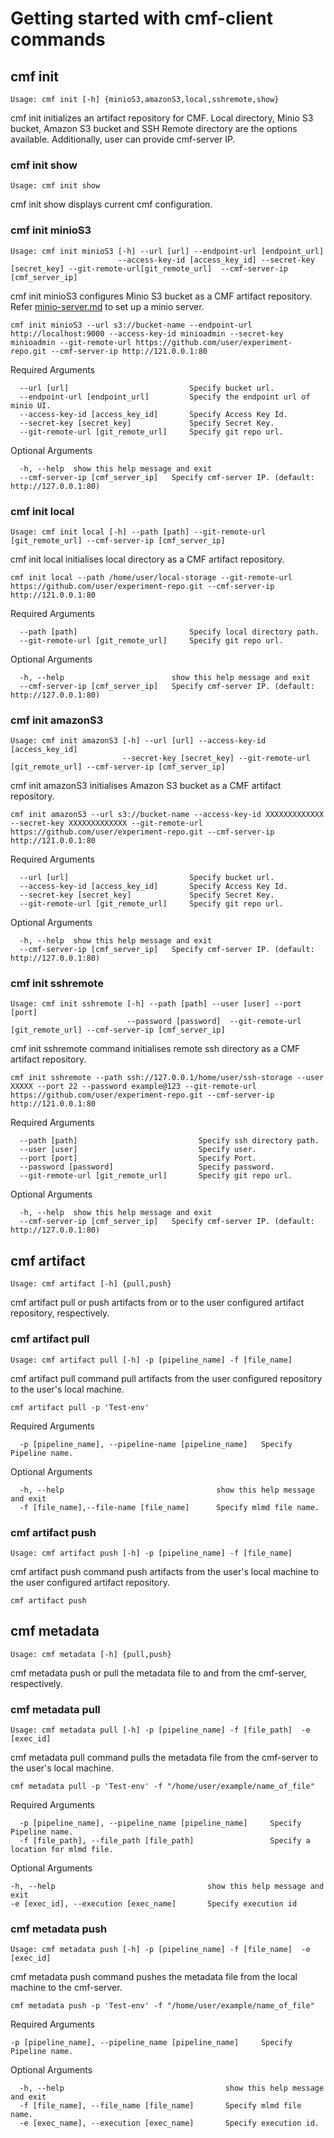 # Getting started with cmf-client commands
## cmf init
```
Usage: cmf init [-h] {minioS3,amazonS3,local,sshremote,show}
```
cmf init initializes an artifact repository for CMF. Local directory, Minio S3 bucket, Amazon S3 bucket and SSH Remote directory are the options available. Additionally, user can provide cmf-server IP.
### cmf init show
```
Usage: cmf init show
```
cmf init show displays current cmf configuration.

### cmf init minioS3 
```
Usage: cmf init minioS3 [-h] --url [url] --endpoint-url [endpoint_url]
                        --access-key-id [access_key_id] --secret-key [secret_key] --git-remote-url[git_remote_url]  --cmf-server-ip [cmf_server_ip]
```
cmf init minioS3 configures Minio S3 bucket as a CMF artifact repository. Refer [minio-server.md](./minio-server.md#steps-to-set-up-a-minio-server) to set up a minio server.
```
cmf init minioS3 --url s3://bucket-name --endpoint-url http://localhost:9000 --access-key-id minioadmin --secret-key minioadmin --git-remote-url https://github.com/user/experiment-repo.git --cmf-server-ip http://121.0.0.1:80
```
Required Arguments
```
  --url [url]                           Specify bucket url.
  --endpoint-url [endpoint_url]         Specify the endpoint url of minio UI.
  --access-key-id [access_key_id]       Specify Access Key Id.
  --secret-key [secret_key]             Specify Secret Key.
  --git-remote-url [git_remote_url]     Specify git repo url.
```
Optional Arguments
```
  -h, --help  show this help message and exit
  --cmf-server-ip [cmf_server_ip]   Specify cmf-server IP. (default: http://127.0.0.1:80)
```
### cmf init local
```
Usage: cmf init local [-h] --path [path] --git-remote-url [git_remote_url] --cmf-server-ip [cmf_server_ip]
```
cmf init local initialises local directory as a CMF artifact repository.
```
cmf init local --path /home/user/local-storage --git-remote-url https://github.com/user/experiment-repo.git --cmf-server-ip http://121.0.0.1:80
```
Required Arguments
```
  --path [path]                         Specify local directory path.
  --git-remote-url [git_remote_url]     Specify git repo url.
```
Optional Arguments
```
  -h, --help                        show this help message and exit
  --cmf-server-ip [cmf_server_ip]   Specify cmf-server IP. (default: http://127.0.0.1:80)
```
### cmf init amazonS3
```
Usage: cmf init amazonS3 [-h] --url [url] --access-key-id [access_key_id]
                         --secret-key [secret_key] --git-remote-url [git_remote_url] --cmf-server-ip [cmf_server_ip]
```
cmf init amazonS3 initialises Amazon S3 bucket as a CMF artifact repository.
```
cmf init amazonS3 --url s3://bucket-name --access-key-id XXXXXXXXXXXXX --secret-key XXXXXXXXXXXXX --git-remote-url https://github.com/user/experiment-repo.git --cmf-server-ip http://121.0.0.1:80
```

Required Arguments
```
  --url [url]                           Specify bucket url.
  --access-key-id [access_key_id]       Specify Access Key Id.
  --secret-key [secret_key]             Specify Secret Key.
  --git-remote-url [git_remote_url]     Specify git repo url.
```
Optional Arguments
```
  -h, --help  show this help message and exit
  --cmf-server-ip [cmf_server_ip]   Specify cmf-server IP. (default: http://127.0.0.1:80)
```
### cmf init sshremote
```
Usage: cmf init sshremote [-h] --path [path] --user [user] --port [port]
                          --password [password]  --git-remote-url [git_remote_url] --cmf-server-ip [cmf_server_ip]
```
cmf init sshremote command initialises remote ssh directory as a CMF artifact repository.
```
cmf init sshremote --path ssh://127.0.0.1/home/user/ssh-storage --user XXXXX --port 22 --password example@123 --git-remote-url https://github.com/user/experiment-repo.git --cmf-server-ip http://121.0.0.1:80
```
Required Arguments
```
  --path [path]                           Specify ssh directory path.
  --user [user]                           Specify user.
  --port [port]                           Specify Port.
  --password [password]                   Specify password.
  --git-remote-url [git_remote_url]       Specify git repo url.
```
Optional Arguments
```
  -h, --help  show this help message and exit
  --cmf-server-ip [cmf_server_ip]   Specify cmf-server IP. (default: http://127.0.0.1:80)
```

## cmf artifact
```
Usage: cmf artifact [-h] {pull,push}
```
cmf artifact pull or push artifacts from or to the user configured artifact repository, respectively.
### cmf artifact pull
```
Usage: cmf artifact pull [-h] -p [pipeline_name] -f [file_name]
```
cmf artifact pull command pull artifacts from the user configured repository to the user's local machine.
```
cmf artifact pull -p 'Test-env'  
```
Required Arguments
```
  -p [pipeline_name], --pipeline-name [pipeline_name]   Specify Pipeline name.
```
Optional Arguments
```
  -h, --help                                  show this help message and exit
  -f [file_name],--file-name [file_name]      Specify mlmd file name.
```
### cmf artifact push
```
Usage: cmf artifact push [-h] -p [pipeline_name] -f [file_name]
```
cmf artifact push command push artifacts from the user's local machine to the user configured artifact repository.
```
cmf artifact push  
```
## cmf metadata
```
Usage: cmf metadata [-h] {pull,push}
```
cmf metadata push or pull the metadata file to and from the cmf-server, respectively.
### cmf metadata pull
```
Usage: cmf metadata pull [-h] -p [pipeline_name] -f [file_path]  -e [exec_id]
```
cmf metadata pull command pulls the metadata file from the cmf-server to the user's local machine.
```
cmf metadata pull -p 'Test-env' -f "/home/user/example/name_of_file"
```

Required Arguments
```
  -p [pipeline_name], --pipeline_name [pipeline_name]     Specify Pipeline name.
  -f [file_path], --file_path [file_path]                 Specify a location for mlmd file.
```
Optional Arguments
```
-h, --help                                  show this help message and exit
-e [exec_id], --execution [exec_name]       Specify execution id
```
### cmf metadata push
```
Usage: cmf metadata push [-h] -p [pipeline_name] -f [file_name]  -e [exec_id]
```
cmf metadata push command pushes the metadata file from the local machine to the cmf-server.
```
cmf metadata push -p 'Test-env' -f "/home/user/example/name_of_file"
```
Required Arguments
```
-p [pipeline_name], --pipeline_name [pipeline_name]     Specify Pipeline name.
```

Optional Arguments
```
  -h, --help                                    show this help message and exit
  -f [file_name], --file_name [file_name]       Specify mlmd file name.
  -e [exec_name], --execution [exec_name]       Specify execution id.
```









            





